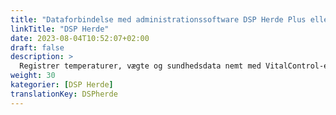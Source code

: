 ```yaml
---
title: "Dataforbindelse med administrationssoftware DSP Herde Plus eller Beef"
linkTitle: "DSP Herde"
date: 2023-08-04T10:52:07+02:00
draft: false
description: >
  Registrer temperaturer, vægte og sundhedsdata nemt med VitalControl-enheden og importer de registrerede data til *Herde*-softwaren.
weight: 30
kategorier: [DSP Herde]
translationKey: DSPherde
---
```

